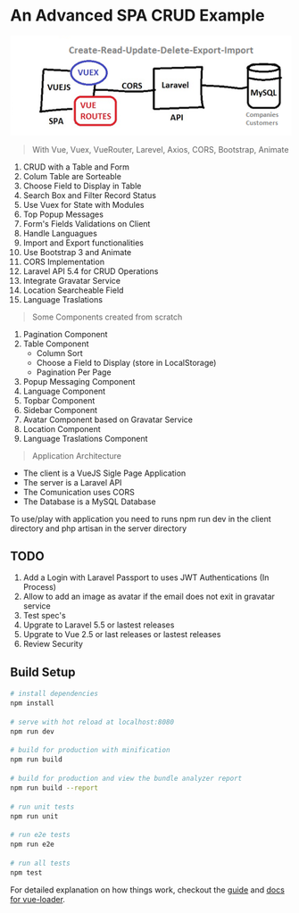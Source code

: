 # An Advanced SPA CRUD Example

<p align="left">
<img src="/architecture.png" width="700"/>
</p>
    
>With Vue, Vuex, VueRouter, Larevel, Axios, CORS, Bootstrap, Animate

1. CRUD with a Table and Form
2. Colum Table are Sorteable
3. Choose Field to Display in Table
4. Search Box and Filter Record Status
5. Use Vuex for State with Modules
6. Top Popup Messages
7. Form's Fields Validations on Client
8. Handle Languagues 
9. Import and Export functionalities
10. Use Bootstrap 3 and Animate
11. CORS Implementation 
12. Laravel API 5.4 for CRUD Operations
13. Integrate Gravatar Service
14. Location Searcheable Field
15. Language Traslations



>Some Components created from scratch
1. Pagination Component
2. Table Component 
    * Column Sort 
    * Choose a Field to Display (store in LocalStorage)
    * Pagination Per Page 
3. Popup Messaging Component
4. Language Component
5. Topbar Component
5. Sidebar Component
6. Avatar Component based on Gravatar Service
7. Location Component
8. Language Traslations Component

>Application Architecture

* The client is a VueJS Sigle Page Application 
* The server is a Laravel API 
* The Comunication uses CORS
* The Database is a MySQL Database

To use/play with application you need to runs npm run dev in the client directory and php artisan in the server directory


## TODO

1. Add a Login with Laravel Passport to uses JWT Authentications (In Process)
2. Allow to add an image as avatar if the email does not exit in gravatar service
3. Test spec's
4. Upgrate to Laravel 5.5 or lastest releases
5. Upgrate to  Vue 2.5 or last releases or lastest releases
6. Review Security 


## Build Setup

``` bash
# install dependencies
npm install

# serve with hot reload at localhost:8080
npm run dev

# build for production with minification
npm run build

# build for production and view the bundle analyzer report
npm run build --report

# run unit tests
npm run unit

# run e2e tests
npm run e2e

# run all tests
npm test
```

For detailed explanation on how things work, checkout the [guide](http://vuejs-templates.github.io/webpack/) and [docs for vue-loader](http://vuejs.github.io/vue-loader).
